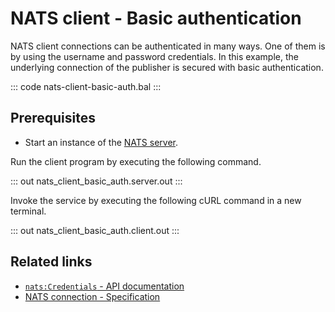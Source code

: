 # NATS client - Basic authentication

NATS client connections can be authenticated in many ways. One of them is by using the username and password credentials. In this example, the underlying connection of the publisher is secured with basic authentication. 

::: code nats-client-basic-auth.bal :::

## Prerequisites
- Start an instance of the [NATS server](https://docs.nats.io/nats-concepts/what-is-nats/walkthrough_setup).

Run the client program by executing the following command.

::: out nats_client_basic_auth.server.out :::

Invoke the service by executing the following cURL command in a new terminal.

::: out nats_client_basic_auth.client.out :::

## Related links
- [`nats:Credentials` - API documentation](https://lib.ballerina.io/ballerinax/nats/latest/records/Credentials)
- [NATS connection - Specification](https://github.com/ballerina-platform/module-ballerinax-nats/blob/master/docs/spec/spec.md#2-connection)
